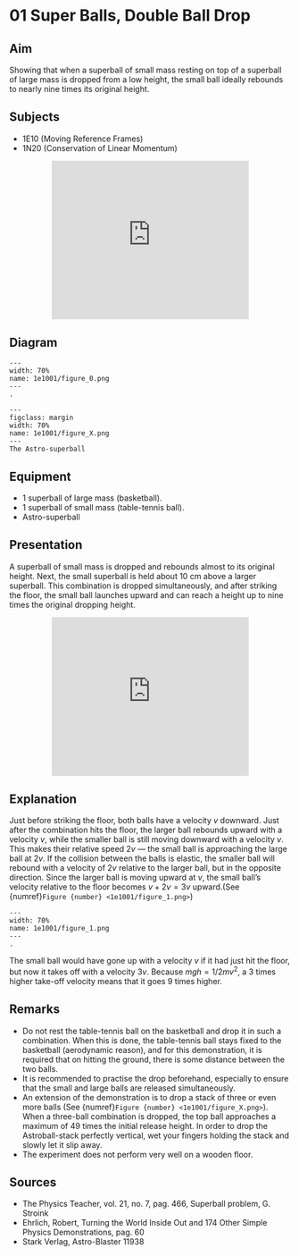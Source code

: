 # 01 Super Balls, Double Ball Drop 
    
## Aim   
 Showing that when a superball of small mass resting on top of a superball of large mass is dropped from a low height, the small ball ideally rebounds to nearly nine times its original height.    
  
## Subjects   
* 1E10 (Moving Reference Frames) 
* 1N20 (Conservation of Linear Momentum)   
  
<div style="display: flex; justify-content: center;">
    <div style="position: relative; width: 70%; height: 0; padding-bottom: 56.25%;">
        <iframe
            src="https://www.youtube.com/embed/Oxte-YmnnHI?si=PzP00e48WqzlzpsX"
            style="position: absolute; top: 0; left: 0; width: 100%; height: 100%;"
            frameborder="0"
            allow="accelerometer; autoplay; clipboard-write; encrypted-media; gyroscope; picture-in-picture"
            allowfullscreen
        ></iframe>
    </div>
</div>


## Diagram   
   
```{figure} figures/figure_0.png  
---  
width: 70%  
name: 1e1001/figure_0.png  
---  
. 
``` 

      
```{figure} figures/balls.jpg 
---  
figclass: margin
width: 70%  
name: 1e1001/figure_X.png
---  
The Astro-superball 
```

## Equipment   
 *  1 superball of large mass (basketball). 
 *  1 superball of small mass (table-tennis ball). 
 *  Astro-superball
      
## Presentation   
A superball of small mass is dropped and rebounds almost to its original height. Next, the small superball is held about $10~\mathrm{cm}$ above a larger superball. This combination is dropped simultaneously, and after striking the floor, the small ball launches upward and can reach a height up to nine times the original dropping height. 

<div style="display: flex; justify-content: center;">
    <div style="position: relative; width: 70%; height: 0; padding-bottom: 56.25%;">
        <iframe
            src="https://www.youtube.com/embed/CwEtNIKSpgw?si=kW0gLhwYfTybhISO"
            style="position: absolute; top: 0; left: 0; width: 100%; height: 100%;"
            frameborder="0"
            allow="accelerometer; autoplay; clipboard-write; encrypted-media; gyroscope; picture-in-picture"
            allowfullscreen
        ></iframe>
    </div>
</div>

## Explanation   
Just before striking the floor, both balls have a velocity $v$ downward. Just after the combination hits the floor, the larger ball rebounds upward with a velocity $v$, while the smaller ball is still moving downward with a velocity $v$. This makes their relative speed $2v$ — the small ball is approaching the large ball at $2v$. If the collision between the balls is elastic, the smaller ball will rebound with a velocity of $2v$ relative to the larger ball, but in the opposite direction. Since the larger ball is moving upward at $v$, the small ball’s velocity relative to the floor becomes $v + 2v = 3v$ upward.(See {numref}`Figure {number} <1e1001/figure_1.png>`)

```{figure} figures/figure_1.png  
---  
width: 70%  
name: 1e1001/figure_1.png
---  
. 
```

The small ball would have gone up with a velocity $v$ if it had just hit the floor, but now it takes off with a velocity $3v$. Because $m g h=1 / 2 m v^{2}$, a 3 times higher take-off velocity means that it goes 9 times higher.      


## Remarks
*   Do not rest the table-tennis ball on the basketball and drop it in such a combination. When this is done, the table-tennis ball stays fixed to the basketball (aerodynamic reason), and for this demonstration, it is required that on hitting the ground, there is some distance between the two balls. 
*   It is recommended to practise the drop beforehand, especially to ensure that the small and large balls are released simultaneously.
*   An extension of the demonstration is to drop a stack of three or even more balls (See {numref}`Figure {number} <1e1001/figure_X.png>`). When a three-ball combination is dropped, the top ball approaches a maximum of 49 times the initial release height. In order to drop the Astroball-stack perfectly vertical, wet your fingers holding the stack and slowly let it slip away. 
*   The experiment does not perform very well on a wooden floor.
   
  
## Sources   
 
*  The Physics Teacher, vol. 21, no. 7, pag. 466, Superball problem, G. Stroink 
*  Ehrlich, Robert, Turning the World Inside Out and 174 Other Simple Physics Demonstrations, pag. 60 
*  Stark Verlag, Astro-Blaster 11938
  
